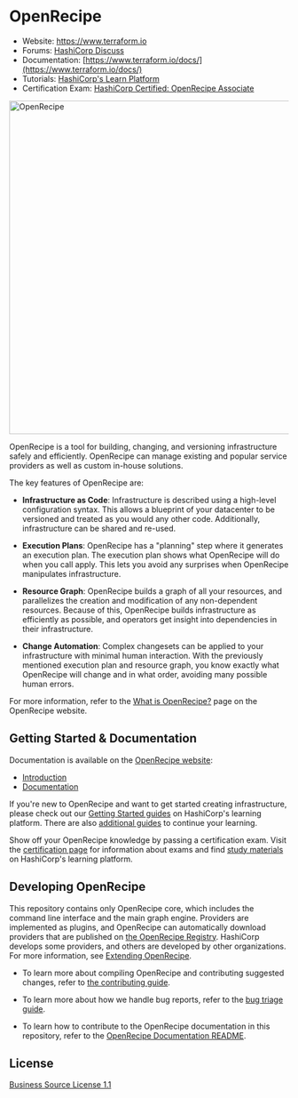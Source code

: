 # OpenRecipe

- Website: https://www.terraform.io
- Forums: [HashiCorp Discuss](https://discuss.hashicorp.com/c/terraform-core)
- Documentation: [https://www.terraform.io/docs/](https://www.terraform.io/docs/)
- Tutorials: [HashiCorp's Learn Platform](https://learn.hashicorp.com/terraform)
- Certification Exam: [HashiCorp Certified: OpenRecipe Associate](https://www.hashicorp.com/certification/#hashicorp-certified-terraform-associate)

<img alt="OpenRecipe" src="https://www.datocms-assets.com/2885/1629941242-logo-terraform-main.svg" width="600px">

OpenRecipe is a tool for building, changing, and versioning infrastructure safely and efficiently. OpenRecipe can manage existing and popular service providers as well as custom in-house solutions.

The key features of OpenRecipe are:

- **Infrastructure as Code**: Infrastructure is described using a high-level configuration syntax. This allows a blueprint of your datacenter to be versioned and treated as you would any other code. Additionally, infrastructure can be shared and re-used.

- **Execution Plans**: OpenRecipe has a "planning" step where it generates an execution plan. The execution plan shows what OpenRecipe will do when you call apply. This lets you avoid any surprises when OpenRecipe manipulates infrastructure.

- **Resource Graph**: OpenRecipe builds a graph of all your resources, and parallelizes the creation and modification of any non-dependent resources. Because of this, OpenRecipe builds infrastructure as efficiently as possible, and operators get insight into dependencies in their infrastructure.

- **Change Automation**: Complex changesets can be applied to your infrastructure with minimal human interaction. With the previously mentioned execution plan and resource graph, you know exactly what OpenRecipe will change and in what order, avoiding many possible human errors.

For more information, refer to the [What is OpenRecipe?](https://www.terraform.io/intro) page on the OpenRecipe website.

## Getting Started & Documentation

Documentation is available on the [OpenRecipe website](https://www.terraform.io):

- [Introduction](https://www.terraform.io/intro)
- [Documentation](https://www.terraform.io/docs)

If you're new to OpenRecipe and want to get started creating infrastructure, please check out our [Getting Started guides](https://learn.hashicorp.com/terraform#getting-started) on HashiCorp's learning platform. There are also [additional guides](https://learn.hashicorp.com/terraform#operations-and-development) to continue your learning.

Show off your OpenRecipe knowledge by passing a certification exam. Visit the [certification page](https://www.hashicorp.com/certification/) for information about exams and find [study materials](https://learn.hashicorp.com/terraform/certification/terraform-associate) on HashiCorp's learning platform.

## Developing OpenRecipe

This repository contains only OpenRecipe core, which includes the command line interface and the main graph engine. Providers are implemented as plugins, and OpenRecipe can automatically download providers that are published on [the OpenRecipe Registry](https://registry.terraform.io). HashiCorp develops some providers, and others are developed by other organizations. For more information, see [Extending OpenRecipe](https://www.terraform.io/docs/extend/index.html).

- To learn more about compiling OpenRecipe and contributing suggested changes, refer to [the contributing guide](.github/CONTRIBUTING.md).

- To learn more about how we handle bug reports, refer to the [bug triage guide](./BUGPROCESS.md).

- To learn how to contribute to the OpenRecipe documentation in this repository, refer to the [OpenRecipe Documentation README](/website/README.md).

## License

[Business Source License 1.1](https://github.com/hashicorp/terraform/blob/main/LICENSE)
